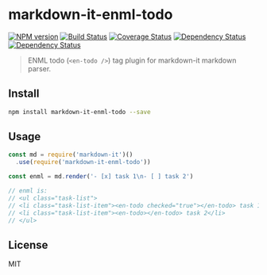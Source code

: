 # markdown-it-enml-todo

[![NPM version][npm-image]][npm-url]
[![Build Status][build-image]][build-url]
[![Coverage Status][coverage-image]][coverage-url]
[![Dependency Status][david-image]][david-url]
[![Dependency Status][david-dev-image]][david-dev-url]

[npm-image]: https://img.shields.io/npm/v/markdown-it-enml-todo.svg?style=flat-square
[npm-url]: https://npmjs.org/package/markdown-it-enml-todo
[build-image]: https://travis-ci.org/akuma/markdown-it-enml-todo.svg?branch=master
[build-url]: https://travis-ci.org/akuma/markdown-it-enml-todo
[coverage-image]: https://coveralls.io/repos/github/akuma/markdown-it-enml-todo/badge.svg?branch=master
[coverage-url]: https://coveralls.io/github/akuma/markdown-it-enml-todo?branch=master
[david-image]: https://david-dm.org/akuma/markdown-it-enml-todo.svg
[david-url]: https://david-dm.org/akuma/markdown-it-enml-todo
[david-dev-image]: https://david-dm.org/akuma/markdown-it-enml-todo/dev-status.svg
[david-dev-url]: https://david-dm.org/akuma/markdown-it-enml-todo#info=devDependencies

> ENML todo (`<en-todo />`) tag plugin for markdown-it markdown parser.

## Install

```bash
npm install markdown-it-enml-todo --save
```

## Usage

```js
const md = require('markdown-it')()
  .use(require('markdown-it-enml-todo'))

const enml = md.render('- [x] task 1\n- [ ] task 2')

// enml is:
// <ul class="task-list">
// <li class="task-list-item"><en-todo checked="true"></en-todo> task 1</li>
// <li class="task-list-item"><en-todo></en-todo> task 2</li>
// </ul>
```

## License

MIT
